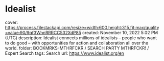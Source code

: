 # Idealist

cover: https://process.filestackapi.com/resize=width:600,height:315,fit:max/quality=value:90/9qf3WnnRRRCC532XdP85
created: November 10, 2022 5:02 PM (UTC)
description: Idealist connects millions of idealists – people who want to do good – with opportunities for action and collaboration all over the world.
folder: BOOKMRKS-MTHRFCKR / SEARCH PARTY MTHRFCKR! / Expert Search
tags: Search
url: https://www.idealist.org/en